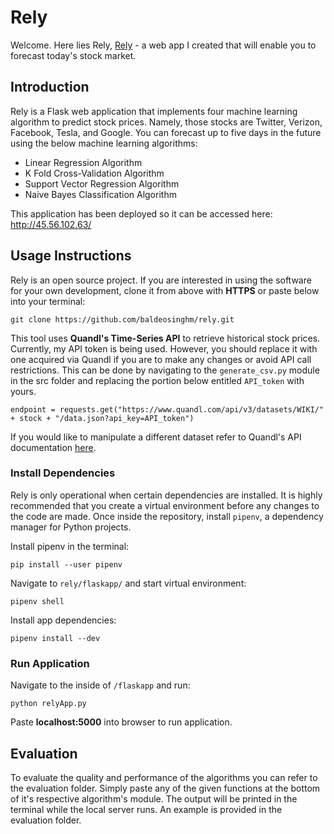 # Rely
Welcome. Here lies Rely, [Rely](http://45.56.102.63/ "Rely's Homepage") - a web app I created that will enable you to forecast today's stock market.

## Introduction

Rely is a Flask web application that implements four machine learning algorithm
to predict stock prices. Namely, those stocks are Twitter, Verizon, Facebook,
Tesla, and Google. You can forecast up to five days in the future using the below
machine learning algorithms:

- Linear Regression Algorithm
- K Fold Cross-Validation Algorithm
- Support Vector Regression Algorithm
- Naive Bayes Classification Algorithm

This application has been deployed so it can be accessed here: http://45.56.102.63/

## Usage Instructions

Rely is an open source project.  If you are interested in using the software
for your own development, clone it from above with **HTTPS** or paste below into your
terminal:

```
git clone https://github.com/baldeosinghm/rely.git
```

This tool uses **Quandl's Time-Series API** to retrieve historical stock prices.  Currently, my API token is being used.  However, you should replace it with one acquired via Quandl if you are to make any changes or avoid API call restrictions.  This can be done by navigating to the `generate_csv.py` module in the src folder and replacing the portion below entitled `API_token` with yours.

```
endpoint = requests.get("https://www.quandl.com/api/v3/datasets/WIKI/" + stock + "/data.json?api_key=API_token")
```

If you would like to manipulate a different dataset refer to Quandl's API documentation [here](https://docs.quandl.com).

### Install Dependencies

Rely is only operational when certain dependencies are installed.  It is highly
recommended that you create a virtual environment before any changes to the code
are made. Once inside the repository, install `pipenv`, a dependency manager for Python projects.

Install pipenv in the terminal:
```
pip install --user pipenv
```

Navigate to `rely/flaskapp/` and start virtual environment:
```
pipenv shell
```

Install app dependencies:

```
pipenv install --dev
```

### Run Application

Navigate to the inside of `/flaskapp` and run:

```
python relyApp.py
```

Paste **localhost:5000** into browser to run application.

## Evaluation

To evaluate the quality and performance of the algorithms you can refer to the evaluation folder.  Simply paste any of the given functions at the bottom of it's respective algorithm's module.  The output will be printed in the terminal while the local server runs.  An example is provided in the evaluation folder.
